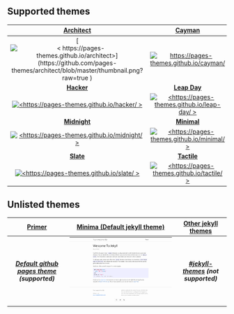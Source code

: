 ##  Supported themes

 [ Architect](https://pages-themes.github.io/architect/) |  [Cayman]( https://pages-themes.github.io/cayman/) | [Dinky]( https://pages-themes.github.io/dinky/)  
:--: | :--: | :--:  
[![< https://pages-themes.github.io/architect>](https://github.com/pages-themes/architect/blob/master/thumbnail.png?raw=true )](https://pages-themes.github.io/architect ) | [![<https://pages-themes.github.io/cayman/>](https://raw.githubusercontent.com/pages-themes/cayman/master/thumbnail.png)](https://pages-themes.github.io/cayman/) | [![<https://pages-themes.github.io/dinky/ >]( https://github.com/pages-themes/dinky/blob/master/thumbnail.png?raw=true)](https://pages-themes.github.io/dinky/ )  
**[Hacker]( https://pages-themes.github.io/hacker/)** |  **[Leap Day](https://pages-themes.github.io/leap-day/  )**  | [**Merlot**]( https://pages-themes.github.io/merlot/)  
[![<https://pages-themes.github.io/hacker/ >](https://github.com/pages-themes/hacker/blob/master/thumbnail.png?raw=true )](https://pages-themes.github.io/hacker/ ) | [![<https://pages-themes.github.io/leap-day/ >](https://raw.githubusercontent.com/pages-themes/leap-day/master/thumbnail.png )](https://pages-themes.github.io/leap-day/  ) |  [![<https://pages-themes.github.io/merlot/ >]( https://raw.githubusercontent.com/pages-themes/merlot/master/thumbnail.png)](https://pages-themes.github.io/merlot/ )  
 **[Midnight]( https://pages-themes.github.io/midnight/)** | **[Minimal]( https://pages-themes.github.io/minimal/)** | **[Modernist](https://pages-themes.github.io/modernist/  )**  
[![<https://pages-themes.github.io/midnight/ >](https://github.com/pages-themes/midnight/blob/master/thumbnail.png?raw=true )](https://pages-themes.github.io/midnight/ ) | [![<https://pages-themes.github.io/minimal/ >]( https://raw.githubusercontent.com/pages-themes/minimal/master/thumbnail.png)](https://pages-themes.github.io/minimal/ ) |  [![<https://pages-themes.github.io/modernist/ >]( https://raw.githubusercontent.com/pages-themes/modernist/master/thumbnail.png)](https://pages-themes.github.io/modernist/  )  
**[Slate]( https://pages-themes.github.io/slate/ )** | **[Tactile]( https://pages-themes.github.io/tactile/)** | **[Time Machine]( https://pages-themes.github.io/time-machine/)**  
[![<https://pages-themes.github.io/slate/ >](https://raw.githubusercontent.com/pages-themes/slate/master/thumbnail.png )]( https://pages-themes.github.io/slate/ ) | [![<https://pages-themes.github.io/tactile/ >]( https://github.com/pages-themes/tactile/blob/master/thumbnail.png?raw=true)]( https://pages-themes.github.io/tactile/) | [![<https://pages-themes.github.io/time-machine/>](https://raw.githubusercontent.com/pages-themes/time-machine/master/thumbnail.png)](<https://pages-themes.github.io/time-machine/>)    

## Unlisted themes  

**[Primer](https://pages-themes.github.io/primer/)** |  **[Minima (Default jekyll theme)](https://jekyll.github.io/minima/)** | **[Other jekyll themes](https://github.com/topics/jekyll-theme)**  
:--: | :--: | :--:  
***[Default github pages theme]( https://pages-themes.github.io/primer/)  (supported)*** |  [![<https://jekyll.github.io/minima/ >]( https://github.com/jekyll/minima/blob/v2.5.0/screenshot.png?raw=true)]( https://jekyll.github.io/minima/)   |  ***[#jekyll-themes](https://github.com/topics/jekyll-theme) (not supported)***  
